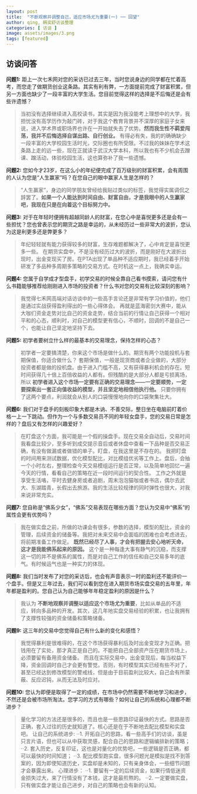 ```yaml
---
layout: post
title:  "不断观察并调整自己，适应市场尤为重要(一) ── 回望"
author: qing, 韩奕舒访谈整理
categories: [ 访谈 ]
image: assets/images/3.png
tags: [featured]
---
```


## 访谈问答

**问题1:** 距上一次七禾网对您的采访已过去三年，当时您说身边的同学都在忙着高考，而您走了做期货创业这条路。其实有利有弊，一方面提前完成了财富积累，但另一方面也缺少了一段丰富的大学生活。您目前觉得这样的选择是不后悔还是会有些许遗憾？
> 当初没有选择继续进入高校读书，其实是因为我没能考上理想中的大学，我担忧没有高学历作为敲门砖，对于我这个教育背景并不深厚的家庭子女来说，进入学术界或职场界也许在一开始就失去了优势。**然而我生性不羁爱闯荡，我并不后悔选择自谋出路、自行创业。**
有得必有失，我的的确确缺少一段丰富的大学校园生活时光，交际圈也有所受限。不过我的妹妹在学术这条路上走的远一些，现在正就读于武汉大学本科，所以我也有不少机会去蹭课、蹭活动，体验校园生活，这也算弥补了我一些遗憾。


**问题2:** 您如今才23岁，在这么小的年纪便完成了百万级别的财富积累，会有周围的人认为您是“人生赢家”吗？在您自己的眼中赢家人生是怎样的？
> “人生赢家”，身边的同学朋友曾经给我贴过类似的标签，我觉得实属调侃之辞罢了。**如果一个人能达到时间自由、财富自由，才是我眼中的人生赢家吧，我现在只是在向着这个目标努力中。**

**问题3:** 对于在年轻时便拥有超越同龄人的财富，在您心中是喜悦更多还是会有一些担忧？您也曾表示您的期货之路是幸运的，从未经历过一些非常大的波折，您认为这是利更多还是弊更多？
> 年纪轻轻就有能力获得较多的财富，生存难题都解决了，心中肯定是喜悦更多一些。
在期货实盘中，不是没有经历过大的波折，而是刚好在大波折出现时，出金变现买了房。在PTA出现了单品种不适应期时，我已经着手开始研发了多品种多周期多策略的交易方式。在时机这一点上，我确实幸运。

**问题4:** 您属于自学成才型盘手，初学交易的时候全靠自己看书摸索，请问您有什么书籍能够推荐给刚刚进入市场的投资者？什么书对您的交易有比较深刻的影响？
> 我觉得七禾网高端对话访谈中的一些高手言论还是非常有学习价值的，他们是通过实战获得盈利得出的一些心得体会。
再就是蓝海密剑大赛中，能从大咖们资金走势对比自己的资金走势，结合当前的行情让自己获得一个相对平和的心态，顺利时，对自己的模型更有信心，不顺时，回调的不是自己一个，也能让自己坚定地坚持下去。

**问题5:** 初学者要树立什么样的最基本的交易理念，保持怎样的心态？
> 初学者一定要搞清楚，你来这个市场是做什么的。期货有两个功能投机与套期保值，你适合做什么？
套期保值，一般是现货商或者企业做的，大部分投资者都是做的投机盘。由于进入门槛不高，又有获得暴利机会的存在。短时间获得几十倍上百倍收益的人都有。但残酷的是大部分人都是亏损离场，所以 **初学者进入这个市场一定要有正确的交易理念——一定要顺势，一定要探索出一套正向值收益的模型，并且坚定地相信他执行他。** 只要你拥有了这两个要点，利润就会从别人的口袋慢慢地向你的口袋聚集壮大。


**问题6:** 我们对于盘手的刻板印象大都是木讷、不善交际，整日坐在电脑前盯着价格一上一下跳动。但作为一个与多数交易员不同的年轻女盘手，您的交易日常是怎样的？盘后又有怎样的兴趣爱好？
> 在盯盘这个方面，我可能是一个假的操盘手。现在交易全自动后，交易时间我看盘比较少，至多听到成交提示音后或者休盘中查看一下品种是否交易正确，有没有做漏或者做错的单子。盯盘，在我这里是不存在的。
我把盯盘的时间用来测试数据，优化模型配比，对比模组优劣等工作上。盘后，会抽一个小时左右，整理检查今天交易模组运行是否正常，以及简单地回忆一遍今天的行情，看看自己的策略在近一段时间运行的契合性。
工作之外就是享受生活咯，平时去健身房或者追剧，周末泡泡猫咖或者书店，偶尔去武大、东湖踏青，长假出去旅游。我的生活比较规律的同时弹性也很大，对我来说非常充实。

**问题7:** 您自称是“佛系少女”，“佛系”交易表现在哪些方面？您认为交易中“佛系”的属性会更有优势吗？
> 我在做实盘之前，所做的功课会有很多，参数的选择，模型的配比，资金的管理，后续资金的储备等。我把对未来交易中会面临的困难也会考虑进去，将前期准备工作做足。
**既然已经尽了人事，才会有把握去安心地听天命，这才是我能佛系起来的原因。**
这个是一种每逢大事有静气的沉稳，而支撑这一切的并不是佛系的属性，而是对自己工作的信任和自己交易多年的底气。有时候运气也是一种实力的体现。


**问题8:** 我们当时发布了对您的采访后，也会有声音表示一时的盈利还不能评价一个盘手。但是又三年过去，我们可以看到您在进入期货市场实盘交易的五年里，年年都是盈利的。您自己认为自己能够年年稳定盈利的原因是什么？
> 我认为 **不断地观察并调整以适应这个市场尤为重要**，比如从单品的不适应，转向多品种的开发。其次，这几年地实盘交易经验的积累，也让我拥有了支撑性较强的资金储备和策略储备。


**问题9:** 这三年的交易中您觉得自己有什么新的变化和感悟？
> 我觉得暴利是很难得的，在这个市场获得暴利后及时出金变现才为正确。把钱用在了实处，那才真正是自己的。不能把自己全部资产压在期货市场上，必须要留有备用资金储备。
而且在实际交易中，出金变现后，每当权益下降，资金回调时自己才会更有警觉。否则，有时模型其实已经有些不对了，甚至已经达到修改模型的警戒线，但是由于目前盈利比较大，自己会有所蒙蔽、反应迟钝，从而无法及时应对。

**问题10:** 您认为即便是取得了一定的成绩，在市场中仍然需要不断地学习和进步，不然还是会被市场所淘汰。您学习的方式有哪些？如何让自己的系统和心理都不断进步？
> 量化学习的方法还是很多的，而且也是一些思路印证最快的方式。思路是否正确，套入过往的历史就知道了。核心还是在于不断地去配比模型和实盘吧。
让自己的系统进步:
⋅⋅1. 开拓自己的思路，看一些高手们的访谈，虽是只言片语，但也可以从中获取灵感，配合自己的思路和逻辑编排新的策略；
⋅⋅2. 套入历史，反复印证，这也是对量化的优势吧，一些逻辑是否正确，都可以最快的时间知道；
⋅⋅3. 配比模型跑实盘，很多问题光是模拟是找不到答案的，因为即使知道历史，实盘却是未知的，只有亲身体会，一些细节问题才会暴露出来。
心理进步：
⋅⋅1. 要留有一定的后续资金，如果行情低迷资金损失过大，来了行情没有了本钱，这才是最煎熬的。
⋅⋅2. 一定要做实盘，只有做实盘才能让自己进步，对自己的策略也会有新的认知。
